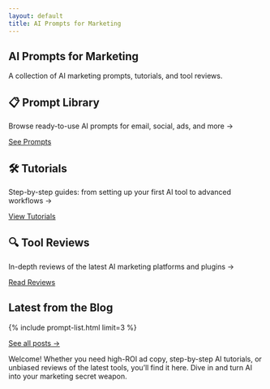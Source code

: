 ```yaml
---
layout: default
title: AI Prompts for Marketing
---
```


<section class="hero">
  <h1>AI Prompts for Marketing</h1>
  <p class="tagline">A collection of AI marketing prompts, tutorials, and tool reviews.</p>
</section>

<section class="overview">
  <article>
    <h2>📋 Prompt Library</h2>
    <p>Browse ready-to-use AI prompts for email, social, ads, and more →</p>
    <a class="btn" href="/prompts/">See Prompts</a>
  </article>

  <article>
    <h2>🛠 Tutorials</h2>
    <p>Step-by-step guides: from setting up your first AI tool to advanced workflows →</p>
    <a class="btn" href="/tutorials/">View Tutorials</a>
  </article>

  <article>
    <h2>🔍 Tool Reviews</h2>
    <p>In-depth reviews of the latest AI marketing platforms and plugins →</p>
    <a class="btn" href="/tool-reviews/">Read Reviews</a>
  </article>
</section>

<section class="latest-posts">
  <h2>Latest from the Blog</h2>
  {% include prompt-list.html limit=3 %}
  <p><a href="/blog/">See all posts →</a></p>
</section>

<p>Welcome! Whether you need high-ROI ad copy, step-by-step AI tutorials, or unbiased reviews of the latest tools, you’ll find it here. Dive in and turn AI into your marketing secret weapon.</p>
